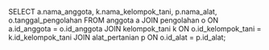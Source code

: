 SELECT a.nama_anggota, k.nama_kelompok_tani, p.nama_alat, o.tanggal_pengolahan
FROM anggota a
JOIN pengolahan o ON a.id_anggota = o.id_anggota
JOIN kelompok_tani k ON o.id_kelompok_tani = k.id_kelompok_tani
JOIN alat_pertanian p ON o.id_alat = p.id_alat;
